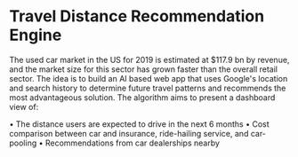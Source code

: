 # Travel Distance Recommendation Engine

The used car market in the US for 2019 is estimated at $117.9 bn by revenue, and the market size for this sector has grown faster than the overall retail sector. The idea is to build an AI based web app that uses Google's location and search history to determine future travel patterns and recommends the most advantageous solution.
The algorithm aims to present a dashboard view of:

• The distance users are expected to drive in the next 6 months 
• Cost comparison between car and insurance, ride-hailing service, and car-pooling
• Recommendations from car dealerships nearby
